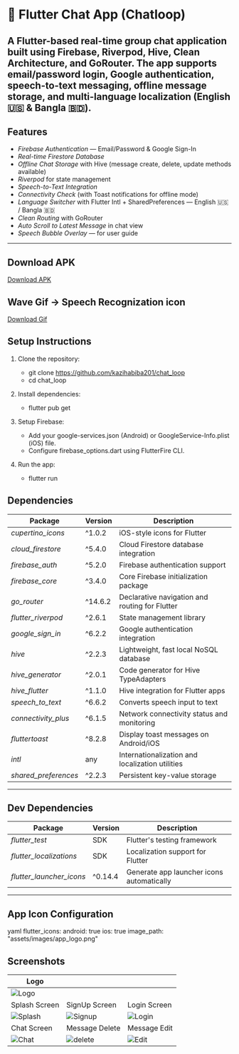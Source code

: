 # 💬 Flutter Chat App (Chatloop)

A Flutter-based real-time group chat application built using Firebase, Riverpod, Hive, Clean Architecture, and GoRouter.
The app supports email/password login, Google authentication, speech-to-text messaging, offline message storage, and multi-language localization (English 🇺🇸 & Bangla 🇧🇩).
---

## Features

- *Firebase Authentication* — Email/Password & Google Sign-In  
- *Real-time Firestore Database*  
- *Offline Chat Storage* with Hive (message create, delete, update methods available)  
- *Riverpod* for state management  
- *Speech-to-Text Integration*  
- *Connectivity Check* (with Toast notifications for offline mode)  
- *Language Switcher* with Flutter Intl + SharedPreferences — English 🇺🇸 / Bangla 🇧🇩  
- *Clean Routing* with GoRouter   
- *Auto Scroll to Latest Message* in chat view
- *Speech Bubble Overlay* — for user guide

---
## Download APK

[Download APK](https://drive.google.com/file/d/1hcENTyGuzfAIx0x2-wqMsVsV_Cfg1UXJ/view?usp=drive_link)

## Wave Gif -> Speech Recognization icon
[Download Gif](https://drive.google.com/file/d/1DqMzSvgo057AIbEfL0GzViFpydEXYczL/view?usp=sharing)

## Setup Instructions

1. Clone the repository:
   - git clone https://github.com/kazihabiba201/chat_loop
   - cd chat_loop

2. Install dependencies:
   - flutter pub get

3. Setup Firebase:
   - Add your google-services.json (Android) or GoogleService-Info.plist (iOS) file.
   - Configure firebase_options.dart using FlutterFire CLI.

4. Run the app:
   - flutter run
  
##  Dependencies

| Package | Version | Description |
|----------|----------|-------------|
| *cupertino_icons* | ^1.0.2 | iOS-style icons for Flutter |
| *cloud_firestore* | ^5.4.0 | Cloud Firestore database integration |
| *firebase_auth* | ^5.2.0 | Firebase authentication support |
| *firebase_core* | ^3.4.0 | Core Firebase initialization package |
| *go_router* | ^14.6.2 | Declarative navigation and routing for Flutter |
| *flutter_riverpod* | ^2.6.1 | State management library |
| *google_sign_in* | ^6.2.2 | Google authentication integration |
| *hive* | ^2.2.3 | Lightweight, fast local NoSQL database |
| *hive_generator* | ^2.0.1 | Code generator for Hive TypeAdapters |
| *hive_flutter* | ^1.1.0 | Hive integration for Flutter apps |
| *speech_to_text* | ^6.6.2 | Converts speech input to text |
| *connectivity_plus* | ^6.1.5 | Network connectivity status and monitoring |
| *fluttertoast* | ^8.2.8 | Display toast messages on Android/iOS |
| *intl* | any | Internationalization and localization utilities |
| *shared_preferences* | ^2.2.3 | Persistent key-value storage |

---

##  Dev Dependencies

| Package | Version | Description |
|----------|----------|-------------|
| *flutter_test* | SDK | Flutter's testing framework |
| *flutter_localizations* | SDK | Localization support for Flutter |
| *flutter_launcher_icons* | ^0.14.4 | Generate app launcher icons automatically |

---

##  App Icon Configuration

yaml
flutter_icons:
  android: true
  ios: true
  image_path: "assets/images/app_logo.png"

## Screenshots

| Logo |  |  |
| ------------ | ----------- | ----------------- |
| ![Logo](https://github.com/user-attachments/assets/055eb9a4-fc72-4e80-81a3-100769e1b14a) |
| Splash Screen | SignUp Screen | Login Screen |
| ![Splash](https://github.com/user-attachments/assets/f74e2a6f-d5d8-488c-90da-c40b56d01562) | ![Signup](https://github.com/user-attachments/assets/ca676884-071b-4754-a0a8-e222d58ffc8c) | ![Login](https://github.com/user-attachments/assets/8db35cf0-297b-4030-9152-055f66fc27de) |
| Chat Screen | Message Delete | Message Edit |
| ![Chat](https://github.com/user-attachments/assets/36a0be58-3476-48ef-bb42-6fe2cfde3058) | ![delete](https://github.com/user-attachments/assets/d0aa6b34-ea9c-4ff1-9e3c-5e2df0dab2c8) | ![Edit](https://github.com/user-attachments/assets/e574469c-b238-413f-8f45-24ae1f63c93a) |

